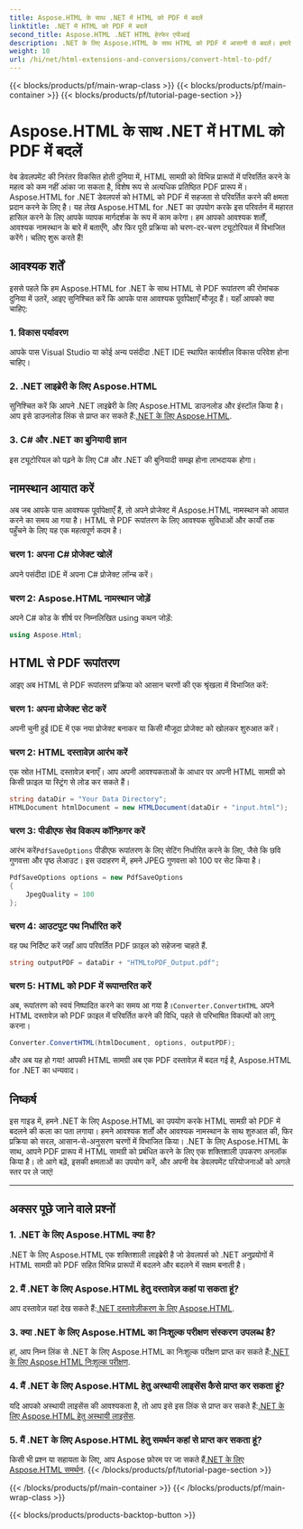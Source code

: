 ```yaml
---
title: Aspose.HTML के साथ .NET में HTML को PDF में बदलें
linktitle: .NET में HTML को PDF में बदलें
second_title: Aspose.HTML .NET HTML हेरफेर एपीआई
description: .NET के लिए Aspose.HTML के साथ HTML को PDF में आसानी से बदलें। हमारे चरण-दर-चरण गाइड का पालन करें और HTML-से-PDF रूपांतरण की शक्ति को प्राप्त करें।
weight: 10
url: /hi/net/html-extensions-and-conversions/convert-html-to-pdf/
---
```


{{< blocks/products/pf/main-wrap-class >}}
{{< blocks/products/pf/main-container >}}
{{< blocks/products/pf/tutorial-page-section >}}

# Aspose.HTML के साथ .NET में HTML को PDF में बदलें


वेब डेवलपमेंट की निरंतर विकसित होती दुनिया में, HTML सामग्री को विभिन्न प्रारूपों में परिवर्तित करने के महत्व को कम नहीं आंका जा सकता है, विशेष रूप से अत्यधिक प्रतिष्ठित PDF प्रारूप में। Aspose.HTML for .NET डेवलपर्स को HTML को PDF में सहजता से परिवर्तित करने की क्षमता प्रदान करने के लिए है। यह लेख Aspose.HTML for .NET का उपयोग करके इस परिवर्तन में महारत हासिल करने के लिए आपके व्यापक मार्गदर्शक के रूप में काम करेगा। हम आपको आवश्यक शर्तों, आवश्यक नामस्थान के बारे में बताएँगे, और फिर पूरी प्रक्रिया को चरण-दर-चरण ट्यूटोरियल में विभाजित करेंगे। चलिए शुरू करते हैं!

## आवश्यक शर्तें

इससे पहले कि हम Aspose.HTML for .NET के साथ HTML से PDF रूपांतरण की रोमांचक दुनिया में उतरें, आइए सुनिश्चित करें कि आपके पास आवश्यक पूर्वापेक्षाएँ मौजूद हैं। यहाँ आपको क्या चाहिए:

### 1. विकास पर्यावरण

आपके पास Visual Studio या कोई अन्य पसंदीदा .NET IDE स्थापित कार्यशील विकास परिवेश होना चाहिए।

### 2. .NET लाइब्रेरी के लिए Aspose.HTML

सुनिश्चित करें कि आपने .NET लाइब्रेरी के लिए Aspose.HTML डाउनलोड और इंस्टॉल किया है। आप इसे डाउनलोड लिंक से प्राप्त कर सकते हैं:[.NET के लिए Aspose.HTML](https://releases.aspose.com/html/net/).

### 3. C# और .NET का बुनियादी ज्ञान

इस ट्यूटोरियल को पढ़ने के लिए C# और .NET की बुनियादी समझ होना लाभदायक होगा।

## नामस्थान आयात करें

अब जब आपके पास आवश्यक पूर्वापेक्षाएँ हैं, तो अपने प्रोजेक्ट में Aspose.HTML नामस्थान को आयात करने का समय आ गया है। HTML से PDF रूपांतरण के लिए आवश्यक सुविधाओं और कार्यों तक पहुँचने के लिए यह एक महत्वपूर्ण कदम है।

### चरण 1: अपना C# प्रोजेक्ट खोलें

अपने पसंदीदा IDE में अपना C# प्रोजेक्ट लॉन्च करें।

### चरण 2: Aspose.HTML नामस्थान जोड़ें

अपने C# कोड के शीर्ष पर निम्नलिखित using कथन जोड़ें:

```csharp
using Aspose.Html;
```

## HTML से PDF रूपांतरण

आइए अब HTML से PDF रूपांतरण प्रक्रिया को आसान चरणों की एक श्रृंखला में विभाजित करें:

### चरण 1: अपना प्रोजेक्ट सेट करें

अपनी चुनी हुई IDE में एक नया प्रोजेक्ट बनाकर या किसी मौजूदा प्रोजेक्ट को खोलकर शुरुआत करें।

### चरण 2: HTML दस्तावेज़ आरंभ करें

एक स्रोत HTML दस्तावेज़ बनाएँ। आप अपनी आवश्यकताओं के आधार पर अपनी HTML सामग्री को किसी फ़ाइल या स्ट्रिंग से लोड कर सकते हैं।

```csharp
string dataDir = "Your Data Directory";
HTMLDocument htmlDocument = new HTMLDocument(dataDir + "input.html");
```

### चरण 3: पीडीएफ सेव विकल्प कॉन्फ़िगर करें

 आरंभ करें`PdfSaveOptions` पीडीएफ रूपांतरण के लिए सेटिंग निर्धारित करने के लिए, जैसे कि छवि गुणवत्ता और पृष्ठ लेआउट। इस उदाहरण में, हमने JPEG गुणवत्ता को 100 पर सेट किया है।

```csharp
PdfSaveOptions options = new PdfSaveOptions
{
    JpegQuality = 100
};
```

### चरण 4: आउटपुट पथ निर्धारित करें

वह पथ निर्दिष्ट करें जहाँ आप परिवर्तित PDF फ़ाइल को सहेजना चाहते हैं.

```csharp
string outputPDF = dataDir + "HTMLtoPDF_Output.pdf";
```

### चरण 5: HTML को PDF में रूपान्तरित करें

 अब, रूपांतरण को स्वयं निष्पादित करने का समय आ गया है।`Converter.ConvertHTML` अपने HTML दस्तावेज़ को PDF फ़ाइल में परिवर्तित करने की विधि, पहले से परिभाषित विकल्पों को लागू करना।

```csharp
Converter.ConvertHTML(htmlDocument, options, outputPDF);
```

और अब यह हो गया! आपकी HTML सामग्री अब एक PDF दस्तावेज़ में बदल गई है, Aspose.HTML for .NET का धन्यवाद।

## निष्कर्ष

इस गाइड में, हमने .NET के लिए Aspose.HTML का उपयोग करके HTML सामग्री को PDF में बदलने की कला का पता लगाया। हमने आवश्यक शर्तों और आवश्यक नामस्थान के साथ शुरुआत की, फिर प्रक्रिया को सरल, आसान-से-अनुसरण चरणों में विभाजित किया। .NET के लिए Aspose.HTML के साथ, आपने PDF प्रारूप में HTML सामग्री को प्रबंधित करने के लिए एक शक्तिशाली उपकरण अनलॉक किया है। तो आगे बढ़ें, इसकी क्षमताओं का उपयोग करें, और अपनी वेब डेवलपमेंट परियोजनाओं को अगले स्तर पर ले जाएं!

---

## अक्सर पूछे जाने वाले प्रश्नों

### 1. .NET के लिए Aspose.HTML क्या है?

.NET के लिए Aspose.HTML एक शक्तिशाली लाइब्रेरी है जो डेवलपर्स को .NET अनुप्रयोगों में HTML सामग्री को PDF सहित विभिन्न प्रारूपों में बदलने और बदलने में सक्षम बनाती है।

### 2. मैं .NET के लिए Aspose.HTML हेतु दस्तावेज़ कहां पा सकता हूं?

 आप दस्तावेज़ यहां देख सकते हैं:[.NET दस्तावेज़ीकरण के लिए Aspose.HTML](https://reference.aspose.com/html/net/).

### 3. क्या .NET के लिए Aspose.HTML का निःशुल्क परीक्षण संस्करण उपलब्ध है?

 हां, आप निम्न लिंक से .NET के लिए Aspose.HTML का निःशुल्क परीक्षण प्राप्त कर सकते हैं:[.NET के लिए Aspose.HTML निःशुल्क परीक्षण](https://releases.aspose.com/).

### 4. मैं .NET के लिए Aspose.HTML हेतु अस्थायी लाइसेंस कैसे प्राप्त कर सकता हूं?

यदि आपको अस्थायी लाइसेंस की आवश्यकता है, तो आप इसे इस लिंक से प्राप्त कर सकते हैं:[.NET के लिए Aspose.HTML हेतु अस्थायी लाइसेंस](https://purchase.aspose.com/temporary-license/).

### 5. मैं .NET के लिए Aspose.HTML हेतु समर्थन कहां से प्राप्त कर सकता हूं?

 किसी भी प्रश्न या सहायता के लिए, आप Aspose फ़ोरम पर जा सकते हैं[.NET के लिए Aspose.HTML समर्थन](https://forum.aspose.com/).
{{< /blocks/products/pf/tutorial-page-section >}}

{{< /blocks/products/pf/main-container >}}
{{< /blocks/products/pf/main-wrap-class >}}

{{< blocks/products/products-backtop-button >}}
